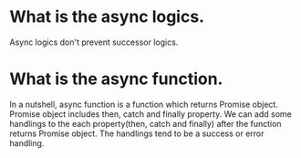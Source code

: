 # What is the async logics.

Async logics don't prevent successor logics.

# What is the async function.

In a nutshell, async function is a function which returns Promise object.
Promise object includes then, catch and finally property.
We can add some handlings to the each property(then, catch and finally) after the function returns Promise object.
The handlings tend to be a success or error handling.
